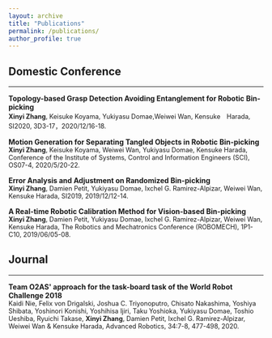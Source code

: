 ```yaml
---
layout: archive
title: "Publications"
permalink: /publications/
author_profile: true
---
```


## Domestic Conference
-------

**Topology-based Grasp Detection Avoiding Entanglement for Robotic Bin-picking**    
<span style="font-size:90%">**Xinyi Zhang**, Keisuke Koyama, Yukiyasu Domae,Weiwei Wan, Kensuke　Harada, SI2020, 3D3-17，2020/12/16-18. 

**Motion Generation for Separating Tangled Objects in Robotic Bin-picking**    
<span style="font-size:90%">**Xinyi Zhang**, Keisuke Koyama, Weiwei Wan, Yukiyasu Domae, Kensuke Harada, Conference of the Institute of Systems, Control and Information Engineers (SCI), OS07-4, 2020/5/20-22.

**Error Analysis and Adjustment on Randomized Bin-picking**    
<span style="font-size:90%">**Xinyi Zhang**, Damien Petit, Yukiyasu Domae, Ixchel G. Ramirez-Alpizar, Weiwei Wan, Kensuke Harada, SI2019, 2019/12/12-14. 

**A Real-time Robotic Calibration Method for Vision-based Bin-picking**    
<span style="font-size:90%">**Xinyi Zhang**, Damien Petit, Yukiyasu Domae, Ixchel G. Ramirez-Alpizar, Weiwei Wan, Kensuke Harada, The Robotics and Mechatronics Conference (ROBOMECH), 1P1-C10, 2019/06/05-08.

## Journal
--------

**Team O2AS' approach for the task-board task of the World Robot Challenge 2018**    
<span style="font-size:90%">Kaidi Nie, Felix von Drigalski, Joshua C. Triyonoputro, Chisato Nakashima, Yoshiya Shibata, Yoshinori Konishi, Yoshihisa Ijiri, Taku Yoshioka, Yukiyasu Domae, Toshio Ueshiba, Ryuichi Takase, **Xinyi Zhang**, Damien Petit, Ixchel G. Ramirez-Alpizar, Weiwei Wan & Kensuke Harada, Advanced Robotics, 34:7-8, 477-498, 2020.
